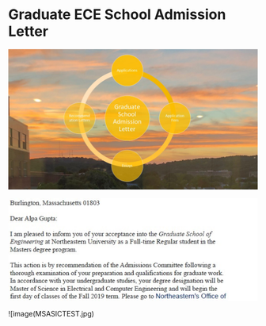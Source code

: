 # Graduate ECE School Admission Letter

![image](GraduateSchoolAdmissionLetter.jpg)

![image](MSECE.jpg)

![image(MSASICTEST.jpg)

